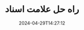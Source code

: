 ---
############################# Static ############################
layout: "family"
date:  2024-04-29T14:27:12
draft: false

product: "Watermark"
product_tag: "watermark"

lang: fa

############################# Head ############################
head_title: "واترمارک سند C# Java Node.js | اضافه کردن واترمارک"
head_description: "واترمارک را به PDF، تصاویر و اسناد اضافه کنید. راه حل علامت گذاری برای Microsoft Office، PDF، OpenDocument، تصاویر و غیره"

############################# Header ############################
title: "راه حل علامت اسناد"
description:  |
  علامت های متن و تصویر را برای اسناد و تصاویر خود اضافه کنید.

  علامت های سند را به روشی راحت جستجو و اصلاح کنید.

  در مورد واترمارک هایی که در اسناد شما ارائه شده است اطلاعات کسب کنید.

############################# Supported Platforms ###############################
supported_platforms:
  enable: true
  head_title: "پلت فرم خود را انتخاب کنید"
  title: "استقلال پلت فرم"
  description: "کتابخانه GroupDocs.Watermark از سیستم عامل ها و چارچوبهای زیر پشتیبانی می کند:"
  details_link_title: "بیشتر بدانید"

  items:
    # items loop
    - title: ".NET"
      description: GroupDocs.Watermark .NET 
      color: "blue"
      tag: "net"
      link: "/watermark/net/"
      features_link: "https://docs.groupdocs.com/watermark/net/system-requirements/"
      features:
          # features loop
          - rows: "4"
            content: |
                    .NET Framework 4.6.2 or higher <br> .NET Core 2.0 or higher <br> .NET 6.0 or higher
      
          # features loop
          - rows: "1"
            content: |
                    Windows <br> Linux <br> Mac OS
      
          # features loop
          - rows: "3"
            content: |
                    Microsoft Visual Studio <br> JetBrains Rider
      
          # features loop
          - rows: "1"
            content: |
                    50+ file formats
      

    # items loop
    - title: "Java"
      description: GroupDocs.Watermark Java
      color: "red"
      tag: "java"
      link: "/watermark/java/"
      features_link: "https://docs.groupdocs.com/watermark/java/system-requirements/"
      features:
          # features loop
          - rows: "4"
            content: |
                    Java 8 or higher <br> Kotlin
      
          # features loop
          - rows: "1"
            content: |
                    Windows <br> Linux <br> Mac OS
      
          # features loop
          - rows: "3"
            content: |
                    IntelliJ IDEA <br> Eclipse <br> NetBeans
      
          # features loop
          - rows: "1"
            content: |
                    50+ file formats

    # items loop
    - title: "Node.js"
      description: GroupDocs.Watermark Node.js
      color: "green"
      tag: "nodejs-java"
      link: "/watermark/nodejs-java/"
      features_link: "https://docs.groupdocs.com/watermark/nodejs-java/system-requirements/"
      features:
          # features loop
          - rows: "4"
            content: |
                    Node.js 16+ and J2SE 8.0 (1.8)+
      
          # features loop
          - rows: "1"
            content: |
                    Windows <br> Linux <br> Mac OS
      
          # features loop
          - rows: "3"
            content: |
                    Atom <br> Visual Studio Code <br> هر ویرایشگر متن دیگر
      
          # features loop
          - rows: "1"
            content: |
                    50+ file formats

############################# Features ###############################
features:
  enable: true
  title: "بررسی ویژگی های GroupDocs.Watermark"
  description: "این کتابخانه برای اضافه کردن، جستجو و به روز رسانی انواع واترمارک برای فرمت های محبوب سند طراحی شده است."

  items:
    # items loop
    - icon: "protect"
      title: "محافظت از فایل ها با واترمارک ها"
      content: "واترمارک های متن و تصویر را به اسناد کسب و کار خود اضافه کنید."

    # items loop
    - icon: "search"
      title: "علامت های موجود را جستجو کنید"
      content: "اطلاعات دقیق در مورد واترمارک هایی که قبلاً در سند قرار داده شده اند دریافت کنید."

    # items loop
    - icon: "manipulate"
      title: "دستکاری واترمارک های سند"
      content: "کنترل متن، سبک، تصویر و سایر ویژگی های واترمارک."

    # items loop
    - icon: "additional"
      title: "ویژگی های مختلف اضافی"
      content: "اطلاعات سند را دریافت کنید، لینک های هیپر-لینک یا پس زمینه صفحات و غیره را به روز کنید"

############################# Code Samples ###############################
code_samples:
  enable: true
  title: "محافظت از اسناد توسط واترمارک"
  description: "GroupDocs.Watermark نمونه کد عملیات معمولی."

  items:
    # items loop
    - title: "ایجاد یک واترمارک"
      content: "برای افزودن یک واترمارک به یک سند، مسیر فایل هدف را ارائه دهید. برای دریافت واترمارک سفارشی در یک صفحه خاص، گزینه های زیادی برای انتخاب دارید."
      samples:
          # samples loop
          - language: "C#"
            color: "blue"
            content: |
                    <code class="language-csharp" data-lang="csharp">
                        // سندی را که باید علامت گذاری شود مشخص کنید

                        using (Watermarker watermarker = new Watermarker("source.docx"))
                        {
                          // ایجاد شی واترمارک
                          TextWatermark watermark = new TextWatermark("top secret", new Font("Arial", 36));

                          // گزینه های واترمارک را تنظیم کنید
                          watermark.ForegroundColor = Color.Red;
                          watermark.HorizontalAlignment = HorizontalAlignment.Center;
                          watermark.VerticalAlignment = VerticalAlignment.Center;

                          // اضافه کردن واترمارک و ذخیره فایل پردازش شده
                          watermarker.Add(watermark);
                          watermarker.Save("result.docx");
                        }                    
                    </code>

          # samples loop
          - language: "Java"
            color: "red"
            content: |
                    <code class="language-java" data-lang="java">
                        // سندی را که باید علامت گذاری شود مشخص کنید

                        Watermarker watermarker = new Watermarker("source.docx");

                        // ایجاد شی واترمارک
                        TextWatermark watermark = new TextWatermark("top secret", new Font("Arial", 36));

                        // گزینه های واترمارک را تنظیم کنید
                        watermark.setForegroundColor(Color.getRed());
                        watermark.setHorizontalAlignment(HorizontalAlignment.Center);
                        watermark.setVerticalAlignment(VerticalAlignment.Center);

                        // اضافه کردن واترمارک و ذخیره فایل پردازش شده
                        watermarker.add(watermark);
                        watermarker.save("result.docx");
                        watermarker.close();

                    </code>

          # samples loop
          - language: "TypeScript"
            color: "green"
            content: |
                    <code class="language-java" data-lang="javascript">
                        // سندی را که باید علامت گذاری شود مشخص کنید

                        const watermarker = new Watermarker("source.docx");
    
                        // ایجاد شی واترمارک
                        const watermark = new TextWatermark("top secret", new Font("Arial", 36));

                        // گزینه های واترمارک را تنظیم کنید
                        watermark.setForegroundColor(Color.getRed());
                        watermark.setHorizontalAlignment(HorizontalAlignment.Center);
                        watermark.setVerticalAlignment(VerticalAlignment.Center);

                        // اضافه کردن واترمارک و ذخیره فایل پردازش شده
                        watermarker.add(watermark);
                        watermarker.save("result.docx");                        

                    </code>

############################# Supported Formats ###############################
formats:
  enable: true
  title: "50+ فرمت فایل پشتیبانی می شود"
  description: "GroupDocs.Watermark علامت گذاری برای فرمت های محبوب سند و فایل فراهم می کند."

############################# Metrics ###############################
metrics:
  enable: true
  title: "دادههای آماری کتابخانه ما"
  description: "عمیق به معیارهای کلیدی بپردازید و بینش را در مورد دستاوردها، تأثیر و رشد ما آشکار کنید."

  items:
    # items loop
    - number: "50+"
      title: "فرمت های پشتیبانی شده"
      content: "کتابخانه قادر به پردازش بیش از 50 فرمت فایل محبوب است."

    # items loop
    - number: "800k"
      title: "NuGet دانلود"
      content: "GroupDocs.Watermark برای .NET یک کتابخانه محبوب با بیش از 800,000 دانلود در NuGet است."

    # items loop
    - number: "15k"
      title: "دانلود های Maven"
      content: "با بیش از 15K دانلود در Maven، GroupDocs.Watermark یک انتخاب محبوب برای Java توسعه دهندگان است."

    # items loop
    - number: "140+"
      title: "مشتریان خوشحال"
      content: "توسعه دهندگان فردی و شرکت های برتر در سراسر جهان کتابخانه های ما را برای ساخت راه حل های نوآورانه ترجیح می دهند"


############################# Customers ###############################
customers:
  enable: true
  title: "مشتریان خوشحال ما"
  description: "GroupDocs کتابخانه توسط مارک های مشهور و برجسته جهانی در سراسر جهان استخدام می شوند."

  items:
    # items loop
    - title: "BenQ Corporation"
      logo: "benq"
      
    # items loop
    - title: "Nasdaq Stock Market"
      logo: "nasdaq"
      
    # items loop
    - title: "AT&T Inc."
      logo: "att"
      
    # items loop
    - title: "Customer logo AstraZeneca"
      logo: "astrazeneca"
      
    # items loop
    - title: "Central Bank of Argentina"
      logo: "argentinacentralbank"
      
    # items loop
    - title: "Roche Holding AG"
      logo: "roche"
      
    # items loop
    - title: "Capita"
      logo: "capita"
      
    # items loop
    - title: "Axa S.A."
      logo: "axa"
      
    # items loop
    - title: "Instructure Inc."
      logo: "instructure"
      
    # items loop
    - title: "Wipro"
      logo: "wipro"


############################# Actions ###############################
actions:
  enable: true
  title: "آماده شروع هستید؟"
  description: "GroupDocs.Watermark ویژگی را به صورت رایگان در پلتفرم خود امتحان کنید"

  items:
    # items loop
    - title: ".NET"
      color: "blue"
      link: "/watermark/net/"

    # items loop
    - title: "Java"
      color: "red"
      link: "/watermark/java/"

    # items loop
    - title: "Node.js"
      color: "green"
      link: "/watermark/nodejs-java/"      

############################# FAQ ###############################
faq:
  enable: true
  title: "سوالات متداول"
  description: "سوالات متداول ما را بررسی کنید"

  items:
    # items loop
    - question: "آیا کتابخانه های خارجی توسط GroupDocs.Watermark برای دستکاری اسناد مورد نیاز هستند؟"
      answer: "GroupDocs.Watermark به طور مستقل کار می کند، بدون نیاز به نرم افزارهای شخص ثالث مانند Adobe Acrobat، Microsoft Office و غیره."

    # items loop
    - question: "آیا می توانم ویژگی های GroupDocs.Watermark را قبل از خرید آزمایش کنم؟"
      answer: "بله، GroupDocs.Watermark یک دوره آزمایشی رایگان ارائه می دهد! آن را نصب کنید و آن را امتحان کنید، اما به خاطر داشته باشید: نسخه های آزمایشی «نشان های آزمایشی» را به اسناد شما اضافه می کنند، فقط 3 صفحه اول پردازش می شوند. آیا می خواهید تجربه کامل داشته باشید؟ مجوز موقت 30 روزه رایگان برای عملکرد کامل دریافت کنید. جزئیات را در زیر [مجوز موقت](https://purchase.groupdocs.com/temporary-license/) مشاهده کنید."

    # items loop
    - question: "چه نوع مجوز ارائه شده است؟"
      answer: "به مجوز GroupDocs.Watermark نیاز دارید؟ ما گزينه هاي داريم از بین مجوزها بر اساس بسیاری از گزینه ها انتخاب کنید. تعداد توسعه دهندگان در تیم شما مکان های استقرار مانند دفتر واحد یا محل کار از راه دور. آیا توزیع مشتری نهایی نیاز به اشتراک گذاری SDK/API با مشتریان دارد؟ متناوباً، مجوز برای استفاده ماهانه وجود دارد: فقط برای آنچه در برنامه های اندازه گیری شده استفاده می کنید پرداخت کنید. عمیق تر غواصی کنید و [قیمت] کامل (https://purchase.groupdocs.com/pricing/watermark/net/) را پیدا کنید."

############################# Cloud Links ###############################
cloud_links:
  enable: true
  title: "GroupDocs.Watermark API های کد پایین"
  description: "با استفاده از REST API مبتنی بر ابر ما، واترمارک ها را توسط برنامه خود به فایل ها اضافه کنید."
  
  items:
    # items loop
    - title: "GroupDocs.Watermark Cloud for cURL"
      content: "از API cURL REST ful برای علامت گذاری PDF، Word، Excel، PowerPoint، JPEG و سایر فرمت های فایل محبوب استفاده کنید."
      icon: "groupdocs_watermark-for-curl"
      link: "https://products.groupdocs.cloud/watermark/curl"

    # items loop
    - title: "GroupDocs.Watermark Cloud for .NET"
      content: ".NET برنامه های خود را با ویژگی های واترمارک اسناد توسط Cloud SDK برای .NET تقویت کنید. اسناد کسب و کار را به تنهایی محافظت کنید."
      icon: "groupdocs_watermark-for-net"
      link: "https://products.groupdocs.cloud/watermark/net"

    # items loop
    - title: "GroupDocs.Watermark Cloud for Java"
      content: "GroupDocs.Watermark SDK طراحی شده برای Java امکانات جدیدی را برای Java برنامه ها و فایل های تجاری شما فراهم می کند."
      icon: "groupdocs_watermark-for-java"
      link: "https://products.groupdocs.cloud/watermark/java"

############################# App links ###############################
app_links:
  enable: true
  title: "GroupDocs.Watermark برنامه های وب"
  description: "GroupDocs دسترسی به برنامه وب را برای افزودن واترمارک به اسناد شما فراهم می کند. بیش از 50 فرمت فایل محبوب را می توان به صورت رایگان در مرورگر مورد علاقه خود علامت گذاری کرد."

  items:
    # items loop
    - title: "GroupDocs.Watermark Total"
      content: "ابزار آنلاین برای اضافه کردن واترمارک به اسناد از هر دستگاهی."
      icon: "groupdocs_watermark-app"
      link: "https://products.groupdocs.app/watermark/total"

    # items loop
    - title: "GroupDocs.Watermark DOCX"
      content: "واترمارک MS Word DOCX آنلاین."
      icon: "groupdocs_words-app"
      link: "https://products.groupdocs.app/watermark/docx"

    # items loop
    - title: "GroupDocs.Watermark PDF"
      content: "از PDF اسناد آنلاین محافظت کنید."
      icon: "groupdocs_pdf-app"
      link: "https://products.groupdocs.app/watermark/pdf"


      


---